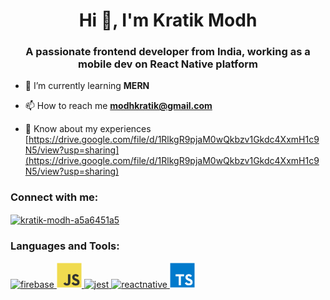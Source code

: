 <h1 align="center">Hi 👋, I'm Kratik Modh</h1>
<h3 align="center">A passionate frontend developer from India, working as a mobile dev on React Native platform</h3>

- 🌱 I’m currently learning **MERN**

- 📫 How to reach me **modhkratik@gmail.com**

- 📄 Know about my experiences [https://drive.google.com/file/d/1RlkgR9pjaM0wQkbzv1Gkdc4XxmH1c9N5/view?usp=sharing](https://drive.google.com/file/d/1RlkgR9pjaM0wQkbzv1Gkdc4XxmH1c9N5/view?usp=sharing)

<h3 align="left">Connect with me:</h3>
<p align="left">
<a href="https://linkedin.com/in/kratik-modh-a5a6451a5" target="blank"><img align="center" src="https://raw.githubusercontent.com/rahuldkjain/github-profile-readme-generator/master/src/images/icons/Social/linked-in-alt.svg" alt="kratik-modh-a5a6451a5" height="30" width="40" /></a>
</p>

<h3 align="left">Languages and Tools:</h3>
<p align="left"> <a href="https://firebase.google.com/" target="_blank" rel="noreferrer"> <img src="https://www.vectorlogo.zone/logos/firebase/firebase-icon.svg" alt="firebase" width="40" height="40"/> </a> <a href="https://developer.mozilla.org/en-US/docs/Web/JavaScript" target="_blank" rel="noreferrer"> <img src="https://raw.githubusercontent.com/devicons/devicon/master/icons/javascript/javascript-original.svg" alt="javascript" width="40" height="40"/> </a> <a href="https://jestjs.io" target="_blank" rel="noreferrer"> <img src="https://www.vectorlogo.zone/logos/jestjsio/jestjsio-icon.svg" alt="jest" width="40" height="40"/> </a> <a href="https://reactnative.dev/" target="_blank" rel="noreferrer"> <img src="https://reactnative.dev/img/header_logo.svg" alt="reactnative" width="40" height="40"/> </a> <a href="https://www.typescriptlang.org/" target="_blank" rel="noreferrer"> <img src="https://raw.githubusercontent.com/devicons/devicon/master/icons/typescript/typescript-original.svg" alt="typescript" width="40" height="40"/> </a> </p>
